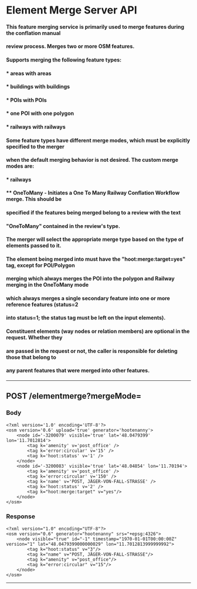 # Element Merge Server API

#### This feature merging service is primarily used to merge features during the conflation manual 
#### review process. Merges two or more OSM features.
####
#### Supports merging the following feature types:
#### * areas with areas
#### * buildings with buildings
#### * POIs with POIs
#### * one POI with one polygon
#### * railways with railways
####
#### Some feature types have different merge modes, which must be explicitly specified to the merger 
#### when the default merging behavior is not desired. The custom merge modes are:
#### * railways
#### ** OneToMany - Initiates a One To Many Railway Conflation Workflow merge. This should be
####                specified if the features being merged belong to a review with the text
####                "OneToMany" contained in the review's type.
####
#### The merger will select the appropriate merge type based on the type of elements passed to it.
#### The element being merged into must have the "hoot:merge:target=yes" tag, except for POI/Polygon
#### merging which always merges the POI into the polygon and Railway merging in the OneToMany mode
#### which always merges a single secondary feature into one or more reference features (status=2 
#### into status=1; the status tag must be left on the input elements).
####
#### Constituent elements (way nodes or relation members) are optional in the request. Whether they
#### are passed in the request or not, the caller is responsible for deleting those that belong to 
#### any parent features that were merged into other features.
___
## POST /elementmerge?mergeMode=

### Body

```
<?xml version='1.0' encoding='UTF-8'?>
<osm version='0.6' upload='true' generator='hootenanny'>
    <node id='-3200079' visible='true' lat='48.0479399' lon='11.7012814'>
        <tag k='amenity' v='post_office' />
        <tag k='error:circular' v='15' />
        <tag k='hoot:status' v='1' />
    </node>
    <node id='-3200083' visible='true' lat='48.04854' lon='11.70194'>
        <tag k='amenity' v='post_office' />
        <tag k='error:circular' v='150' />
        <tag k='name' v='POST, JÄGER-VON-FALL-STRASSE' />
        <tag k='hoot:status' v='2' />
        <tag k="hoot:merge:target" v="yes"/>
    </node>
</osm>
```

### Response
```
<?xml version="1.0" encoding="UTF-8"?>
<osm version="0.6" generator="hootenanny" srs="+epsg:4326">
    <node visible="true" id="-1" timestamp="1970-01-01T00:00:00Z" version="1" lat="48.0479399000000029" lon="11.7012813999999992">
        <tag k="hoot:status" v="3"/>
        <tag k="name" v="POST, JÄGER-VON-FALL-STRASSE"/>
        <tag k="amenity" v="post_office"/>
        <tag k="error:circular" v="15"/>
    </node>
</osm>
```
___
